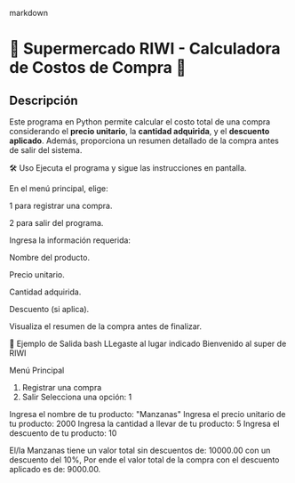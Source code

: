 markdown
# 📌 Supermercado RIWI - Calculadora de Costos de Compra 🛒

## Descripción
Este programa en Python permite calcular el costo total de una compra considerando el **precio unitario**, la **cantidad adquirida**, y el **descuento aplicado**. Además, proporciona un resumen detallado de la compra antes de salir del sistema.

🛠️ Uso
Ejecuta el programa y sigue las instrucciones en pantalla.

En el menú principal, elige:

1 para registrar una compra.

2 para salir del programa.

Ingresa la información requerida:

Nombre del producto.

Precio unitario.

Cantidad adquirida.

Descuento (si aplica).

Visualiza el resumen de la compra antes de finalizar.

📌 Ejemplo de Salida
bash
LLegaste al lugar indicado
Bienvenido al super de RIWI

Menú Principal
1. Registrar una compra
2. Salir
Selecciona una opción: 1

Ingresa el nombre de tu producto: "Manzanas"
Ingresa el precio unitario de tu producto: 2000
Ingresa la cantidad a llevar de tu producto: 5
Ingresa el descuento de tu producto: 10

El/la Manzanas tiene un valor total sin descuentos de: 10000.00 con un descuento del 10%,
Por ende el valor total de la compra con el descuento aplicado es de: 9000.00.
